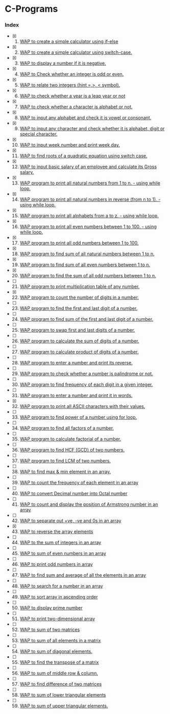 # C-Programs 

### Index
- [x] 1. <a href="https://github.com/abhishek-shukla21/C-Programs/blob/main/WAP%20to%20create%20a%20simple%20calculator%20using%20if-else.c"> WAP to create a simple calculator using if-else </a> <br>
- [x] 2. <a href="https://github.com/abhishek-shukla21/C-Programs/blob/main/WAP%20to%20create%20a%20simple%20calculator%20using%20switch-case.c">WAP to create a simple calculator using switch-case.</a> <br>
- [x] 3. <a href="https://github.com/abhishek-shukla21/C-Programs/blob/main/WAP%20to%20display%20a%20number%20if%20it%20is%20negative.c">WAP to display a number if it is negative.</a> <br>
- [x] 4. <a href="https://github.com/abhishek-shukla21/C-Programs/blob/main/WAP%20to%20check%20odd%20even.c">WAP to Check whether an integer is odd or even.</a> <br>
- [x] 5. <a href="https://github.com/abhishek-shukla21/C-Programs/blob/main/WAP%20to%20relate%20two%20integers%20(Hint%20%3E%2C%20%3C%2C%20%3D).c">WAP to relate two integers (hint =,>, < symbol).</a> <br>
- [x] 6. <a href="https://github.com/abhishek-shukla21/C-Programs/blob/main/WAP%20to%20check%20whether%20a%20year%20is%20leap%20year%20or%20not.c">WAP to check whether a year is a leap year or not</a> <br>
- [x] 7. <a href="https://github.com/abhishek-shukla21/C-Programs/blob/main/check%20whether%20a%20character%20is%20alphabet%20or%20not.c">WAP to check whether a character is alphabet or not.</a> <br>
- [x] 8. <a href="https://github.com/abhishek-shukla21/C-Programs/blob/main/input%20any%20alphabet%20and%20check%20it%20is%20vowel%20or%20consonant.c">WAP to input any alphabet and check it is vowel or consonant.</a> <br>
- [x] 9. <a href="https://github.com/abhishek-shukla21/C-Programs/blob/main/input%20any%20character%20and%20check%20whether%20it%20is%20alphabet%2C%20digit%20or%20special%20character.c">WAP to input any character and check whether it is alphabet, digit or special character. </a> <br>
- [x] 10. <a href="https://github.com/abhishek-shukla21/C-Programs/blob/main/input%20week%20number%20and%20print%20week%20day.c">WAP to input week number and print week day.</a> <br>
- [x] 11. <a href="https://github.com/abhishek-shukla21/C-Programs/blob/main/find%20roots%20of%20a%20quadratic%20equation%20using%20switch%20case.c">WAP to find roots of a quadratic equation using switch case.</a> <br>
- [x] 12. <a href="">WAP to input basic salary of an employee and calculate its Gross salary.</a> <br>
- [x] 13. <a href="https://github.com/abhishek-shukla21/C-Programs/blob/main/print%20all%20natural%20numbers%20from%201%20to%20n%20-%20using%20while%20loop.c">WAP program to print all natural numbers from 1 to n. - using while loop.</a> <br>
- [x] 14. <a href="https://github.com/abhishek-shukla21/C-Programs/blob/main/WAP%20program%20to%20print%20all%20natural%20numbers%20in%20reverse%20(from%20n%20to%201)%20-%20using%20while%20loop.c">WAP program to print all natural numbers in reverse (from n to 1). - using while loop.</a> <br>
- [x] 15. <a href="https://github.com/abhishek-shukla21/C-Programs/blob/main/print%20all%20alphabets%20from%20a%20to%20z%20-%20using%20while%20loop.c">WAP program to print all alphabets from a to z. - using while loop.</a> <br>
- [x] 16. <a href="https://github.com/abhishek-shukla21/C-Programs/blob/main/print%20all%20even%20numbers%20between%201%20to%20100%20-%20using%20while%20loop.c">WAP program to print all even numbers between 1 to 100. - using while loop.</a> <br>
- [x] 17. <a href="https://github.com/abhishek-shukla21/C-Programs/blob/main/WAP%20program%20to%20print%20all%20odd%20numbers%20between%201%20to%20100.c">WAP program to print all odd numbers between 1 to 100.</a> <br>
- [x] 18. <a href="https://github.com/abhishek-shukla21/C-Programs/blob/main/find%20sum%20of%20all%20natural%20numbers%20between%201%20to%20n.c">WAP program to find sum of all natural numbers between 1 to n.</a> <br>
- [x] 19. <a href="https://github.com/abhishek-shukla21/C-Programs/blob/main/find%20sum%20of%20all%20even%20numbers%20between%201%20to%20n.c">WAP program to find sum of all even numbers between 1 to n.</a> <br>
- [x] 20. <a href="https://github.com/abhishek-shukla21/C-Programs/blob/main/find%20sum%20of%20all%20odd%20numbers%20between%201%20to%20n.c">WAP program to find the sum of all odd numbers between 1 to n.</a> <br>
- [ ] 21. <a href="">WAP program to print multiplication table of any number.</a> <br>
- [x] 22. <a href="https://github.com/abhishek-shukla21/C-Programs/blob/main/count%20the%20number%20of%20digits%20in%20a%20number.c">WAP program to count the number of digits in a number.</a> <br>
- [ ] 23. <a href="">WAP program to find the first and last digit of a number.</a> <br>
- [ ] 24. <a href="">WAP program to find sum of the first and last digit of a number.</a> <br>
- [ ] 25. <a href="">WAP program to swap first and last digits of a number.</a> <br>
- [ ] 26. <a href="">WAP program to calculate the sum of digits of a number.</a> <br>
- [ ] 27. <a href="">WAP program to calculate product of digits of a number.</a> <br>
- [ ] 28. <a href="">WAP program to enter a number and print its reverse.</a> <br>
- [ ] 29. <a href="">WAP program to check whether a number is palindrome or not.</a> <br>
- [ ] 30. <a href="">WAP program to find frequency of each digit in a given integer.</a> <br>
- [ ] 31. <a href="">WAP program to enter a number and print it in words.</a><br>
- [x] 32. <a href="https://github.com/abhishek-shukla21/C-Programs/blob/main/print%20all%20ASCII%20characters%20with%20their%20values.c">WAP program to print all ASCII characters with their values.</a> <br> 
- [ ] 33. <a href="">WAP program to find power of a number using for loop.</a> <br> 
- [ ] 34. <a href="">WAP program to find all factors of a number.</a> <br>
- [ ] 35. <a href="">WAP program to calculate factorial of a number.</a> <br>
- [ ] 36. <a href="">WAP program to find HCF (GCD) of two numbers.</a> <br>
- [ ] 37. <a href="">WAP program to find LCM of two numbers.</a> <br>
- [ ] 38. <a href="">WAP to find max & min element in an array.</a>	
- [ ] 39. <a href="">WAP to count the frequency of each element in an array </a>	
- [ ] 40. <a href="">WAP to convert Decimal number into Octal number 	</a>
- [ ] 41. <a href="">WAP to count and display the position of Armstrong number in an array </a> 	
- [ ] 42. <a href="">WAP to separate out +ve, -ve and 0s in an array </a> 	
- [x] 43. <a href="https://github.com/abhishek-shukla21/C-Programs/blob/main/reverse%20the%20array%20elements.c">WAP to reverse the array elements </a>
- [ ] 44. <a href="">WAP to the sum of integers in an array </a>
- [ ] 45. <a href="">WAP to sum of even numbers in an array 	</a>
- [ ] 46. <a href="">WAP to print odd numbers in array 	</a>
- [ ] 47. <a href="">WAP to find sum and average of all the elements in an array </a>  	
- [ ] 48. <a href="">WAP to search for a number in an array 	</a>
- [ ] 49. <a href="">WAP to sort array in ascending order </a>	
- [ ] 50. <a href="">WAP to display prime number 	</a>
- [ ] 51. <a href="">WAP to print two-dimensional array </a> 	
- [ ] 52. <a href="">WAP to sum of two matrices </a>	
- [ ] 53. <a href="">WAP to sum of all elements in a matrix </a> 	
- [ ] 54. <a href="">WAP to sum of diagonal elements. </a>
- [ ] 55. <a href="">WAP to find the transpose of a matrix </a>	
- [ ] 56. <a href="">WAP to sum of middle row & column. </a>	
- [ ] 57. <a href="">WAP to find difference of two matrices </a>
- [ ] 58. <a href="">WAP to sum of lower triangular elements </a>
- [ ] 59. <a href="">WAP to sum of upper triangular elements.</a> <br> 
